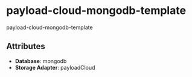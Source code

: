 # payload-cloud-mongodb-template

payload-cloud-mongodb-template

## Attributes

- **Database**: mongodb
- **Storage Adapter**: payloadCloud

